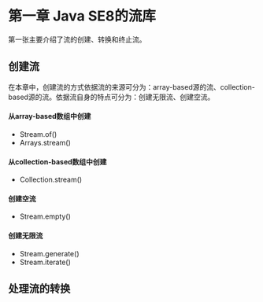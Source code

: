 # 第一章 Java SE8的流库

第一张主要介绍了流的创建、转换和终止流。

## 创建流

在本章中，创建流的方式依据流的来源可分为：array-based源的流、collection-based源的流。依据流自身的特点可分为：创建无限流、创建空流。

#### 从array-based数组中创建

* Stream.of()
* Arrays.stream()

#### 从collection-based数组中创建

* Collection.stream()

#### 创建空流

* Stream.empty()

#### 创建无限流

* Stream.generate()
* Stream.iterate()

## 处理流的转换



